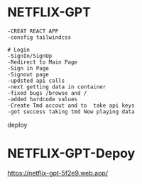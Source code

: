 # NETFLIX-GPT

    -CREAT REACT APP
    -consfig tailwindcss

    # Login
    -SignIn/SignUp
    -Redirect to Main Page
    -Sign in Page 
    -Signout page 
    -updsted api calls 
    -next getting data in container
    -fixed bugs /browse and /
    -added hardcode values 
    -Create Tmd accout and to  take api keys 
    -got success taking tmd Now playing data
deploy

# NETFLIX-GPT-Depoy
https://netflix-gpt-5f2e9.web.app/


